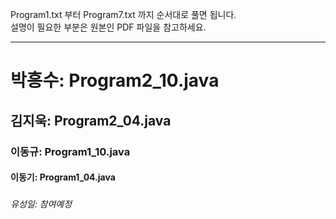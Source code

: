 Program1.txt 부터 Program7.txt 까지 순서대로 풀면 됩니다.  
설명이 필요한 부분은 원본인 PDF 파일을 참고하세요.  
  
---------------------------------------------------------  
  
# 박흥수: Program2_10.java  
## 김지욱: Program2_04.java  
### 이동규: Program1_10.java  
#### 이동기: Program1_04.java  
#####  
###### 유성일: 참여예정  